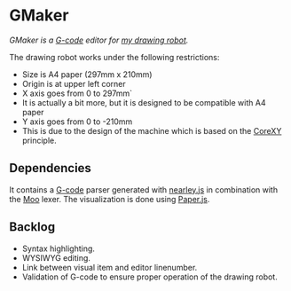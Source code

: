 # GMaker


_GMaker is a [G-code](https://en.wikipedia.org/wiki/G-code) editor for [my drawing robot](https://a360.co/2p58N6P)._

The drawing robot works under the following restrictions:
 * Size is A4 paper (297mm x 210mm)
 * Origin is at upper left corner
 * X axis goes from 0 to 297mm`
  * It is actually a bit more, but it is designed to be compatible with A4 paper
 * Y axis goes from 0 to -210mm
  * This is due to the design of the machine which is based on the [CoreXY](https://corexy.com/theory.html) principle.

## Dependencies
It contains a [G-code](https://en.wikipedia.org/wiki/G-code) parser generated with [nearley.js](https://nearley.js.org/) in combination with the [Moo](https://github.com/no-context/moo) lexer. The visualization is done using [Paper.js](http://paperjs.org/).

## Backlog
 * Syntax highlighting.
 * WYSIWYG editing.
 * Link between visual item and editor linenumber.
 * Validation of G-code to ensure proper operation of the drawing robot.
